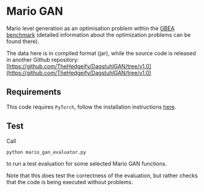 # Mario GAN
Mario level generation as an optimisation problem within the [GBEA benchmark](http://www.gm.fh-koeln.de/~naujoks/gbea/gamesbench_doc.html#mariogan) (detailed information about the optimization problems can be found there).

The data here is in compiled format (jar), while the source code is released in another Github repository: [https://github.com/TheHedgeify/DagstuhlGAN/tree/v1.0](https://github.com/TheHedgeify/DagstuhlGAN/tree/v1.0)

## Requirements

This code requires `PyTorch`, follow the installation instructions [here](https://pytorch.org/).

## Test

Call
````
python mario_gan_evaluator.py 
````

to run a test evaluation for some selected Mario GAN functions.

Note that this does test the correctness of the evaluation, but rather checks that the code is being executed without problems.
